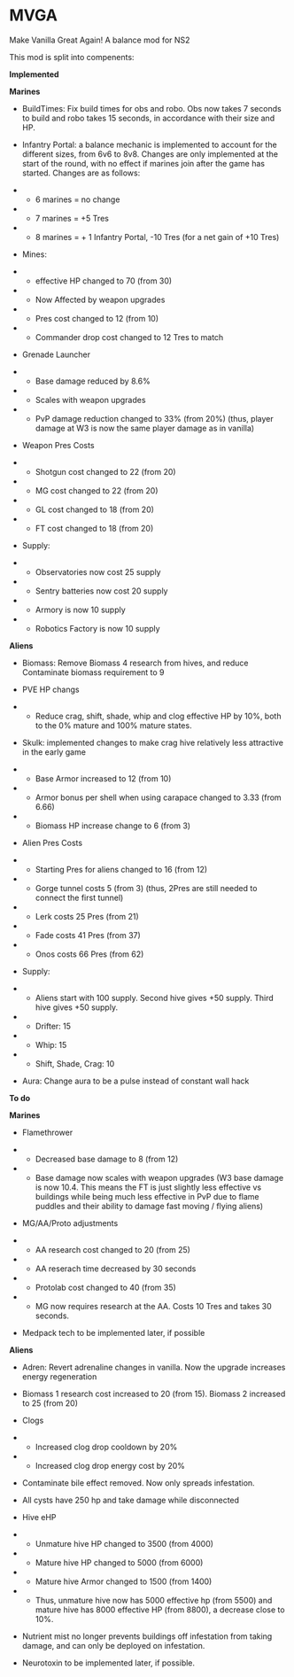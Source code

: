 # MVGA
Make Vanilla Great Again!
A balance mod for NS2

This mod is split into compenents:

**Implemented**

**Marines**
* BuildTimes: Fix build times for obs and robo. Obs now takes 7 seconds to build and robo takes 15 seconds, in accordance with their size and HP.

* Infantry Portal: a balance mechanic is implemented to account for the different sizes, from 6v6 to 8v8. Changes are only implemented at the start of the round, with no effect if marines join after the game has started. Changes are as follows:
* * 6 marines = no change
* * 7 marines = +5 Tres
* * 8 marines = + 1 Infantry Portal, -10 Tres (for a net gain of +10 Tres)

* Mines:
* * effective HP changed to 70 (from 30)
* * Now Affected by weapon upgrades
* * Pres cost changed to 12 (from 10)
* * Commander drop cost changed to 12 Tres to match

* Grenade Launcher
* * Base damage reduced by 8.6%
* * Scales with weapon upgrades
* * PvP damage reduction changed to 33% (from 20%) (thus, player damage at W3 is now the same player damage as in vanilla)

* Weapon Pres Costs
* * Shotgun cost changed to 22 (from 20)
* * MG cost changed to 22 (from 20)
* * GL cost changed to 18 (from 20)
* * FT cost changed to 18 (from 20)

* Supply:
* * Observatories now cost 25 supply
* * Sentry batteries now cost 20 supply
* * Armory is now 10 supply
* * Robotics Factory is now 10 supply

**Aliens**
* Biomass: Remove Biomass 4 research from hives, and reduce Contaminate biomass requirement to 9

* PVE HP changs

* * Reduce crag, shift, shade, whip and clog effective HP by 10%, both to the 0% mature and 100% mature states.

* Skulk: implemented changes to make crag hive relatively less attractive in the early game
* * Base Armor increased to 12 (from 10)
* * Armor bonus per shell when using carapace changed to 3.33 (from 6.66)
* * Biomass HP increase change to 6 (from 3)

* Alien Pres Costs
* * Starting Pres for aliens changed to 16 (from 12)
* * Gorge tunnel costs 5 (from 3) (thus, 2Pres are still needed to connect the first tunnel)
* * Lerk costs 25 Pres (from 21)
* * Fade costs 41 Pres (from 37)
* * Onos costs 66 Pres (from 62)

* Supply:
* * Aliens start with 100 supply. Second hive gives +50 supply. Third hive gives +50 supply.
* * Drifter: 15
* * Whip: 15
* * Shift, Shade, Crag: 10

* Aura: Change aura to be a pulse instead of constant wall hack

**To do**

**Marines**
* Flamethrower
* * Decreased base damage to 8 (from 12)
* * Base damage now scales with weapon upgrades (W3 base damage is now 10.4. This means the FT is just slightly less effective vs buildings while being much less effective in PvP due to flame puddles and their ability to damage fast moving / flying aliens)

* MG/AA/Proto adjustments
* * AA research cost changed to 20 (from 25)
* * AA reserach time decreased by 30 seconds
* * Protolab cost changed to 40 (from 35)
* * MG now requires research at the AA. Costs 10 Tres and takes 30 seconds.

* Medpack tech to be implemented later, if possible

**Aliens**
* Adren: Revert adrenaline changes in vanilla. Now the upgrade increases energy regeneration

* Biomass 1 research cost increased to 20 (from 15). Biomass 2 increased to 25 (from 20)
* Clogs

* * Increased clog drop cooldown by 20%
* * Increased clog drop energy cost by 20%
* Contaminate bile effect removed. Now only spreads infestation.
* All cysts have 250 hp and take damage while disconnected

* Hive eHP
* * Unmature hive HP changed to 3500 (from 4000)
* * Mature hive HP changed to 5000 (from 6000)
* * Mature hive Armor changed to 1500 (from 1400)
* * Thus, unmature hive now has 5000 effective hp (from 5500) and mature hive has 8000 effective HP (from 8800), a decrease close to 10%.

* Nutrient mist no longer prevents buildings off infestation from taking damage, and can only be deployed on infestation.
* Neurotoxin to be implemented later, if possible.
